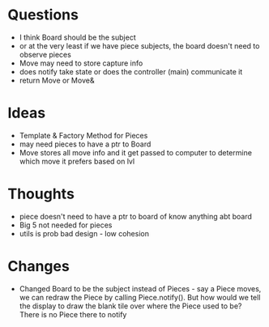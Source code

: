 # Questions

- I think Board should be the subject
- or at the very least if we have piece subjects, the board doesn't
need to observe pieces
- Move may need to store capture info
- does notify take state or does the controller (main) communicate it
- return Move or Move&


# Ideas
- Template & Factory Method for Pieces
- may need pieces to have a ptr to Board
- Move stores all move info and it get passed to computer to determine which move 
it prefers based on lvl


# Thoughts
- piece doesn't need to have a ptr to board of know anything abt board
- Big 5 not needed for pieces
- utils is prob bad design - low cohesion

# Changes
- Changed Board to be the subject instead of Pieces - say a Piece moves, we can redraw the 
Piece by calling Piece.notify(). But how would we tell the display to draw the blank tile over
where the Piece used to be? There is no Piece there to notify
